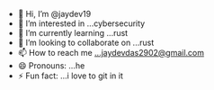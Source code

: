 - 👋 Hi, I’m @jaydev19
- 👀 I’m interested in ...cybersecurity
- 🌱 I’m currently learning ...rust
- 💞️ I’m looking to collaborate on ...rust
- 📫 How to reach me ...jaydevdas2902@gmail.com
- 😄 Pronouns: ...he 
- ⚡ Fun fact: ...i love to git in it

<!---
jaydev19/jaydev19 is a ✨ special ✨ repository because its `README.md` (this file) appears on your GitHub profile.
You can click the Preview link to take a look at your changes.
--->
